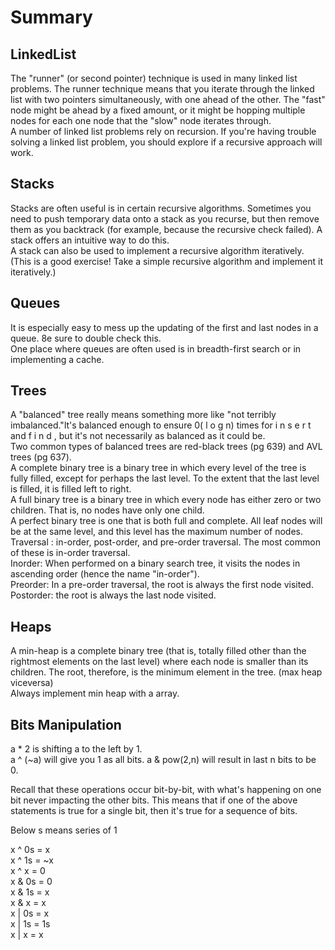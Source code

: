 # Summary

## LinkedList
The "runner" (or second pointer) technique is used in many linked list problems. The runner technique
means that you iterate through the linked list with two pointers simultaneously, with one ahead of the
other. The "fast" node might be ahead by a fixed amount, or it might be hopping multiple nodes for each
one node that the "slow" node iterates through.  
A number of linked list problems rely on recursion. If you're having trouble solving a linked list problem,
you should explore if a recursive approach will work.

## Stacks
Stacks are often useful is in certain recursive algorithms. Sometimes you need to push
temporary data onto a stack as you recurse, but then remove them as you backtrack (for example, because
the recursive check failed). A stack offers an intuitive way to do this.  
A stack can also be used to implement a recursive algorithm iteratively. (This is a good exercise! Take a
simple recursive algorithm and implement it iteratively.)

## Queues
It is especially easy to mess up the updating of the first and last nodes in a queue. 8e sure to double check
this.  
One place where queues are often used is in breadth-first search or in implementing a cache.

## Trees

A "balanced" tree really means something more like "not terribly imbalanced."lt's balanced enough to ensure 0( l o g n) times for i n s e r t and f i n d , but it's not necessarily as balanced as it could be.  
Two common types of balanced trees are red-black trees (pg 639) and AVL trees (pg 637).  
A complete binary tree is a binary tree in which every level of the tree is fully filled, except for perhaps the
last level. To the extent that the last level is filled, it is filled left to right.  
A full binary tree is a binary tree in which every node has either zero or two children. That is, no nodes have
only one child.  
A perfect binary tree is one that is both full and complete. All leaf nodes will be at the same level, and this
level has the maximum number of nodes.  
Traversal : in-order, post-order, and pre-order traversal. The most common of these is in-order traversal.  
Inorder: When performed on a binary search tree, it visits the nodes in ascending order (hence the name "in-order").  
Preorder: In a pre-order traversal, the root is always the first node visited.  
Postorder: the root is always the last node visited.  

## Heaps
A min-heap is a complete binary tree (that is, totally filled other than the rightmost elements on the last
level) where each node is smaller than its children. The root, therefore, is the minimum element in the tree. (max heap viceversa)  
Always implement min heap with a array.

## Bits Manipulation

a * 2 is shifting a to the left by 1.  
a ^ (~a) will give you 1 as all bits.
a & pow(2,n) will result in last n bits to be 0. 

Recall that these operations occur bit-by-bit, with what's happening on
one bit never impacting the other bits. This means that if one of the above statements is true for a single bit,
then it's true for a sequence of bits.

Below s means series of 1

x ^ 0s = x  
x ^ 1s = ~x  
x ^ x = 0  
x & 0s = 0  
x & 1s = x  
x & x = x  
x | 0s = x  
x | 1s = 1s  
x | x = x  








